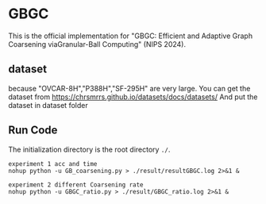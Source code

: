 # GBGC
This is the official implementation for "GBGC: Efficient and Adaptive Graph Coarsening viaGranular-Ball Computing" (NIPS 2024).

## dataset
because "OVCAR-8H","P388H","SF-295H" are very large.
You can get the dataset from https://chrsmrrs.github.io/datasets/docs/datasets/
And put the dataset in dataset folder

## Run Code

The initialization directory is the root directory `./`.

```
experiment 1 acc and time
nohup python -u GB_coarsening.py > ./result/resultGBGC.log 2>&1 &

experiment 2 different Coarsening rate
nohup python -u GBGC_ratio.py > ./result/GBGC_ratio.log 2>&1 &